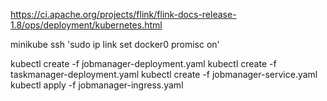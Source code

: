 
https://ci.apache.org/projects/flink/flink-docs-release-1.8/ops/deployment/kubernetes.html

minikube ssh 'sudo ip link set docker0 promisc on'

kubectl create -f jobmanager-deployment.yaml
kubectl create -f taskmanager-deployment.yaml
kubectl create -f jobmanager-service.yaml
kubectl apply -f jobmanager-ingress.yaml
